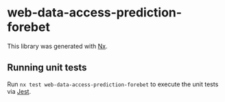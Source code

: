 # web-data-access-prediction-forebet

This library was generated with [Nx](https://nx.dev).

## Running unit tests

Run `nx test web-data-access-prediction-forebet` to execute the unit tests via [Jest](https://jestjs.io).
